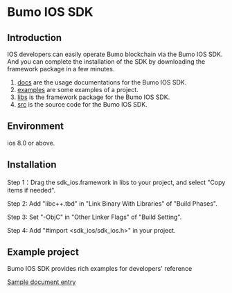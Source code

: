 # Bumo IOS SDK

## Introduction
IOS developers can easily operate Bumo blockchain via the Bumo IOS SDK. And you can complete the installation of the SDK by downloading the framework package in a few minutes.

1. [docs](/docs) are the usage documentations for the Bumo IOS SDK.
2. [examples](/examples) are some examples of a project.
3. [libs](/libs) is the framework package for the Bumo IOS SDK.
4. [src](/src)  is the source code for the Bumo IOS SDK.

## Environment

ios 8.0 or above.

## Installation

Step 1：Drag the sdk_ios.framework in libs to your project, and select "Copy items if needed".

Step 2: Add "libc++.tbd" in "Link Binary With Libraries" of "Build Phases".

Step 3: Set "-ObjC" in "Other Linker Flags" of "Build Setting".

Step 4: Add "#import <sdk_ios/sdk_ios.h>" in your project.

## Example project
Bumo IOS SDK provides rich examples for developers' reference

[Sample document entry](docs/SDK_CN.md "")

